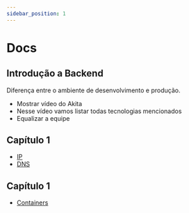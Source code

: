 ```yaml
---
sidebar_position: 1
---
```


# Docs

## Introdução a Backend

Diferença entre o ambiente de desenvolvimento e produção.

- Mostrar vídeo do Akita
- Nesse vídeo vamos listar todas tecnologias mencionados
- Equalizar a equipe

## Capítulo 1

- [IP](./capitulo-1/ip/ip.md)
- [DNS](./capitulo-1/dns/dns.md)

## Capítulo 1

- [Containers](./capitulo-2/containers/containers.md)
